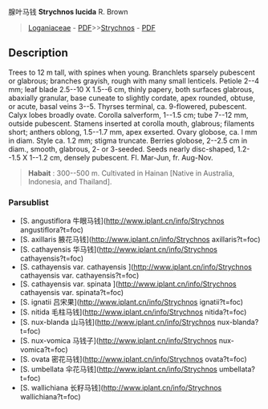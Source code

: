 腺叶马钱 **Strychnos lucida** R. Brown

> [Loganiaceae](http://www.iplant.cn/info/Loganiaceae?t=foc) - [PDF](http://www.iplant.cn/foc/pdf/Loganiaceae.pdf)>>[Strychnos](http://www.iplant.cn/info/Strychnos?t=foc) - [PDF](http://www.iplant.cn/foc/pdf/Strychnos.pdf)

## Description

Trees to 12 m tall, with spines when young. Branchlets sparsely pubescent or glabrous; branches grayish, rough with many small lenticels. Petiole 2--4 mm; leaf blade 2.5--10 X 1.5--6 cm, thinly papery, both surfaces glabrous, abaxially granular, base cuneate to slightly cordate, apex rounded, obtuse, or acute, basal veins 3--5. Thyrses terminal, ca. 9-flowered, pubescent. Calyx lobes broadly ovate. Corolla salverform, 1--1.5 cm; tube 7--12 mm, outside pubescent. Stamens inserted at corolla mouth, glabrous; filaments short; anthers oblong, 1.5--1.7 mm, apex exserted. Ovary globose, ca. l mm in diam. Style ca. 1.2 mm; stigma truncate. Berries globose, 2--2.5 cm in diam., smooth, glabrous, 2- or 3-seeded. Seeds nearly disc-shaped, 1.2--1.5 X 1--1.2 cm, densely pubescent. Fl. Mar-Jun, fr. Aug-Nov.

> **Habait** : 
>300--500 m. Cultivated in Hainan [Native in Australia, Indonesia, and Thailand].

### Parsublist

* [S.  angustiflora  牛眼马钱](http://www.iplant.cn/info/Strychnos angustiflora?t=foc)
* [S.  axillaris  腋花马钱](http://www.iplant.cn/info/Strychnos axillaris?t=foc)
* [S.  cathayensis  华马钱](http://www.iplant.cn/info/Strychnos cathayensis?t=foc)
* [S.  cathayensis var. cathayensis  ](http://www.iplant.cn/info/Strychnos cathayensis var. cathayensis?t=foc)
* [S.  cathayensis var. spinata  ](http://www.iplant.cn/info/Strychnos cathayensis var. spinata?t=foc)
* [S.  ignatii  吕宋果](http://www.iplant.cn/info/Strychnos ignatii?t=foc)
* [S.  nitida  毛柱马钱](http://www.iplant.cn/info/Strychnos nitida?t=foc)
* [S.  nux-blanda  山马钱](http://www.iplant.cn/info/Strychnos nux-blanda?t=foc)
* [S.  nux-vomica  马钱子](http://www.iplant.cn/info/Strychnos nux-vomica?t=foc)
* [S.  ovata  密花马钱](http://www.iplant.cn/info/Strychnos ovata?t=foc)
* [S.  umbellata  伞花马钱](http://www.iplant.cn/info/Strychnos umbellata?t=foc)
* [S.  wallichiana  长籽马钱](http://www.iplant.cn/info/Strychnos wallichiana?t=foc)
